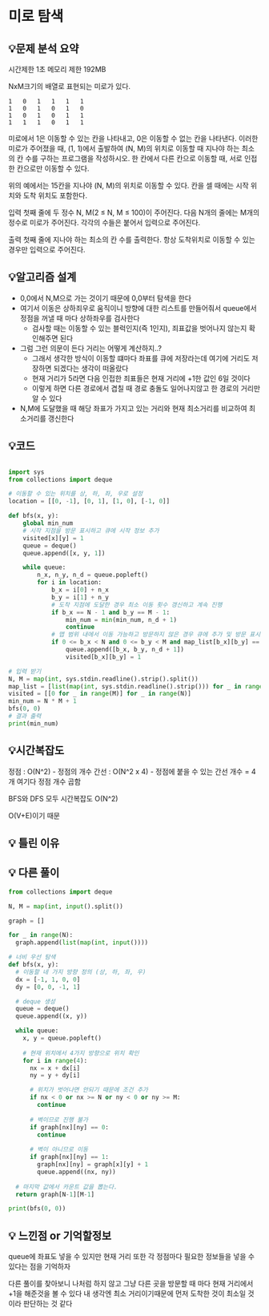 # 미로 탐색

## 💡**문제 분석 요약**

시간제한 1초
메모리 제한 192MB

NxM크기의 배열로 표현되는 미로가 있다.
```
1	0	1	1	1	1
1	0	1	0	1	0
1	0	1	0	1	1
1	1	1	0	1	1
```

미로에서 1은 이동할 수 있는 칸을 나타내고, 0은 이동할 수 없는 칸을 나타낸다. 이러한 미로가 주어졌을 때, 
(1, 1)에서 출발하여 (N, M)의 위치로 이동할 때 지나야 하는 최소의 칸 수를 구하는 프로그램을 작성하시오. 
한 칸에서 다른 칸으로 이동할 때, 서로 인접한 칸으로만 이동할 수 있다.

위의 예에서는 15칸을 지나야 (N, M)의 위치로 이동할 수 있다. 칸을 셀 때에는 시작 위치와 도착 위치도 포함한다.

입력
첫째 줄에 두 정수 N, M(2 ≤ N, M ≤ 100)이 주어진다. 다음 N개의 줄에는 M개의 정수로 미로가 주어진다. 각각의 수들은 붙어서 입력으로 주어진다.

출력
첫째 줄에 지나야 하는 최소의 칸 수를 출력한다. 항상 도착위치로 이동할 수 있는 경우만 입력으로 주어진다.

## 💡**알고리즘 설계**

* 0,0에서 N,M으로 가는 것이기 때문에 0,0부터 탐색을 한다
* 여기서 이동은 상하죄우로 움직이니 방향에 대한 리스트를 만들어줘서 queue에서 정점을 꺼낼 때 마다 상하좌우를 검사한다
  * 검사할 때는 이동할 수 있는 블럭인지(즉 1인지), 죄표값을 벗어나지 않는지 확인해주면 된다
* 그럼 그런 의문이 든다 거리는 어떻게 계산하지..?
  * 그래서 생각한 방식이 이동할 떄마다 좌표를 큐에 저장라는데 여기에 거리도 저장하면 되겠다는 생각이 떠올랐다
  * 현재 거리가 5라면 다음 인접한 죄표들은 현재 거리에 +1한 값인 6일 것이다
  * 이렇게 하면 다른 경로에서 겹칠 때 경로 충돌도 일어나지않고 한 경로의 거리만 알 수 있다
* N,M에 도달했을 때 해당 좌표가 가지고 있는 거리와 현재 최소거리를 비교하여 최소거리를 갱신한다


## 💡코드

```python

import sys
from collections import deque

# 이동할 수 있는 위치를 상, 하, 좌, 우로 설정
location = [[0, -1], [0, 1], [1, 0], [-1, 0]]

def bfs(x, y):
    global min_num
    # 시작 지점을 방문 표시하고 큐에 시작 정보 추가
    visited[x][y] = 1
    queue = deque()
    queue.append([x, y, 1])

    while queue:
        n_x, n_y, n_d = queue.popleft()
        for i in location:
            b_x = i[0] + n_x
            b_y = i[1] + n_y
            # 도착 지점에 도달한 경우 최소 이동 횟수 갱신하고 계속 진행
            if b_x == N - 1 and b_y == M - 1:
                min_num = min(min_num, n_d + 1)
                continue
            # 맵 범위 내에서 이동 가능하고 방문하지 않은 경우 큐에 추가 및 방문 표시
            if 0 <= b_x < N and 0 <= b_y < M and map_list[b_x][b_y] == 1 and visited[b_x][b_y] == 0:
                queue.append([b_x, b_y, n_d + 1])
                visited[b_x][b_y] = 1

# 입력 받기
N, M = map(int, sys.stdin.readline().strip().split())
map_list = [list(map(int, sys.stdin.readline().strip())) for _ in range(N)]
visited = [[0 for _ in range(M)] for _ in range(N)]
min_num = N * M + 1
bfs(0, 0)
# 결과 출력
print(min_num)


```

## 💡시간복잡도
정점 : O(N^2) - 정점의 개수
간선 : O(N^2 x 4) - 정점에 붙을 수 있는 간선 개수 = 4개 여기다 정점 개수 곱함

BFS와 DFS 모두 시간복잡도 O(N^2)

O(V+E)이기 때문

## 💡 틀린 이유



## 💡 다른 풀이

```python
from collections import deque

N, M = map(int, input().split())

graph = []

for _ in range(N):
  graph.append(list(map(int, input())))

# 너비 우선 탐색
def bfs(x, y):
  # 이동할 네 가지 방향 정의 (상, 하, 좌, 우)
  dx = [-1, 1, 0, 0] 
  dy = [0, 0, -1, 1]

  # deque 생성
  queue = deque()
  queue.append((x, y))

  while queue:
    x, y = queue.popleft()
    
    # 현재 위치에서 4가지 방향으로 위치 확인
    for i in range(4):
      nx = x + dx[i]
      ny = y + dy[i]

      # 위치가 벗어나면 안되기 때문에 조건 추가
      if nx < 0 or nx >= N or ny < 0 or ny >= M:
        continue
      
      # 벽이므로 진행 불가
      if graph[nx][ny] == 0:
        continue
      
      # 벽이 아니므로 이동
      if graph[nx][ny] == 1:
        graph[nx][ny] = graph[x][y] + 1
        queue.append((nx, ny))
  
  # 마지막 값에서 카운트 값을 뽑는다.
  return graph[N-1][M-1]

print(bfs(0, 0))
```

## 💡 느낀점 or 기억할정보
queue에 좌표도 넣을 수 있지만 현재 거리 또한 각 정점마다 필요한 정보들을 넣을 수 있다는 점을 기억하자

다른 풀이를 찾아보니 나처럼 하지 않고 그냥 다른 곳을 방문할 때 마다 현재 거리에서 +1을 해준것을 볼 수 있다
내 생각엔 최소 거리이기때문에 먼저 도착한 것이 최소일 것이라 판단하는 것 같다 